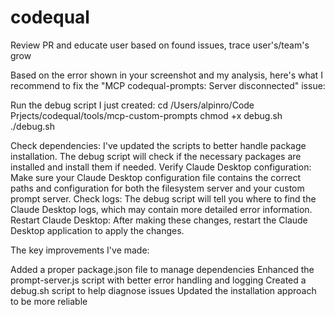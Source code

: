 # codequal
Review PR and educate user based on found issues, trace user's/team's grow


Based on the error shown in your screenshot and my analysis, here's what I recommend to fix the "MCP codequal-prompts: Server disconnected" issue:

Run the debug script I just created:
cd /Users/alpinro/Code Prjects/codequal/tools/mcp-custom-prompts
chmod +x debug.sh
./debug.sh

Check dependencies: I've updated the scripts to better handle package installation. The debug script will check if the necessary packages are installed and install them if needed.
Verify Claude Desktop configuration: Make sure your Claude Desktop configuration file contains the correct paths and configuration for both the filesystem server and your custom prompt server.
Check logs: The debug script will tell you where to find the Claude Desktop logs, which may contain more detailed error information.
Restart Claude Desktop: After making these changes, restart the Claude Desktop application to apply the changes.

The key improvements I've made:

Added a proper package.json file to manage dependencies
Enhanced the prompt-server.js script with better error handling and logging
Created a debug.sh script to help diagnose issues
Updated the installation approach to be more reliable